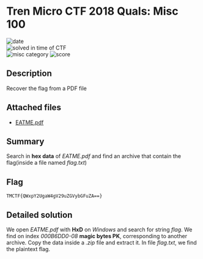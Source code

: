 # Tren Micro CTF 2018 Quals: Misc 100

![date](https://img.shields.io/badge/date-15.09.2018-brightgreen.svg)  
![solved in time of CTF](https://img.shields.io/badge/solved-in%20time%20of%20CTF-brightgreen.svg)  
![misc category](https://img.shields.io/badge/category-misc-lightgrey.svg)
![score](https://img.shields.io/badge/score-100-blue.svg)

## Description
Recover the flag from a PDF file  

## Attached files
- [EATME.pdf](/EATME.pdf)

## Summary
Search in **hex data** of *EATME.pdf* and find an archive that contain the flag(inside a file named *flag.txt*)

## Flag
```
TMCTF{QWxpY2UgaW4gV29uZGVybGFuZA==}
```

## Detailed solution
We open *EATME.pdf* with **HxD** on *Windows* and search for string *flag*. We find on index *000B6DD0-08* **magic bytes PK**, corresponding to another archive. 
Copy the data inside a *.zip* file and extract it. In file *flag.txt*, we find the plaintext flag.